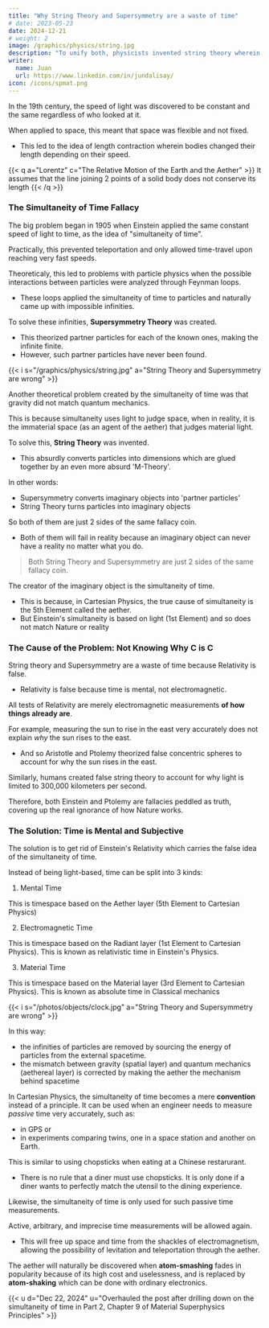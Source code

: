 ```yaml
---
title: "Why String Theory and Supersymmetry are a waste of time"
# date: 2023-05-23
date: 2024-12-21
# weight: 2
image: /graphics/physics/string.jpg
description: "To unify both, physicists invented string theory wherein particles become threads which integrate with the fabric of spacetime."
writer:
  name: Juan
  url: https://www.linkedin.com/in/jundalisay/
icon: /icons/spmat.png
---
```




In the 19th century, the speed of light was discovered to be constant and the same regardless of who looked at it. 

When applied to space, this meant that space was flexible and not fixed. 
- This led to the idea of length contraction wherein bodies changed their length depending on their speed. 

{{< q a="Lorentz" c="The Relative Motion of the Earth and the Aether" >}}
It assumes that the line joining 2 points of a solid body does not conserve its length
{{< /q >}}



### The Simultaneity of Time Fallacy

The big problem began in 1905 when Einstein applied the same constant speed of light to time, as the idea of "simultaneity of time".

Practically, this prevented teleportation and only allowed time-travel upon reaching very fast speeds.  

Theoreticaly, this led to problems with particle physics when the possible interactions between particles were analyzed through Feynman loops. 
- These loops applied the simultaneity of time to particles and naturally came up with impossible infinities.  

To solve these infinities, **Supersymmetry Theory** was created. 
- This theorized partner particles for each of the known ones, making the infinite finite. 
- However, such partner particles have never been found.


{{< i s="/graphics/physics/string.jpg" a="String Theory and Supersymmetry are wrong" >}}


Another theoretical problem created by the simultaneity of time was that gravity did not match quantum mechanics. 

This is because simultaneity uses light to judge space, when in reality, it is the immaterial space (as an agent of the aether) that judges material light.

To solve this, **String Theory** was invented.
- This absurdly converts particles into dimensions which are glued together by an even more absurd 'M-Theory'. 

In other words:
- Supersymmetry converts imaginary objects into 'partner particles'
- String Theory turns particles into imaginary objects

So both of them are just 2 sides of the same fallacy coin.
- Both of them will fail in reality because an imaginary object can never have a reality no matter what you do.

> Both String Theory and Supersymmetry are just 2 sides of the same fallacy coin.

The creator of the imaginary object is the simultaneity of time. 
- This is because, in Cartesian Physics, the true cause of simultaneity is the 5th Element called the aether.
- But Einstein's simultaneity is based on light (1st Element) and so does not match Nature or reality


### The Cause of the Problem: Not Knowing Why C is C


String theory and Supersymmetry are a waste of time because Relativity is false.
- Relativity is false because time is mental, not electromagnetic.

All tests of Relativity are merely electromagnetic measurements **of how things already are**.

For example, measuring the sun to rise in the east very accurately does not explain *why* the sun rises to the east. 
- And so Aristotle and Ptolemy theorized false concentric spheres to account for why the sun rises in the east.

Similarly, humans created false string theory to account for why light is limited to 300,000 kilometers per second.

Therefore, both Einstein and Ptolemy are fallacies peddled as truth, covering up the real ignorance of how Nature works.


### The Solution: Time is Mental and Subjective

The solution is to get rid of Einstein's Relativity which carries the false idea of the simultaneity of time. 

Instead of being light-based, time can be split into 3 kinds:

1. Mental Time

This is timespace based on the Aether layer (5th Element to Cartesian Physics)

2. Electromagnetic Time

This is timespace based on the Radiant layer (1st Element to Cartesian Physics). This is known as relativistic time in Einstein's Physics.

3. Material Time

This is timespace based on the Material layer (3rd Element to Cartesian Physics). This is known as absolute time in  Classical mechanics 

{{< i s="/photos/objects/clock.jpg" a="String Theory and Supersymmetry are wrong" >}}

In this way:
- the infinities of particles are removed by sourcing the energy of particles from the external spacetime. 
- the mismatch between gravity (spatial layer) and quantum mechanics (aethereal layer) is corrected by making the aether the mechanism behind spacetime 


In Cartesian Physics, the simultaneity of time becomes a mere **convention** instead of a principle. It can be used when an engineer needs to measure *passive* time very accurately, such as:
- in GPS or
- in experiments comparing twins, one in a space station and another on Earth. 

This is similar to using chopsticks when eating at a Chinese restarurant.
- There is no rule that a diner must use chopsticks. It is only done if a diner wants to perfectly match the utensil to the dining experience. 

Likewise, the simultaneity of time is only used for such passive time measurements.

Active, arbitrary, and imprecise time measurements will be allowed again. 
- This will free up space and time from the shackles of electromagnetism, allowing the possibility of levitation and teleportation through the aether.    

The aether will naturally be discovered when **atom-smashing** fades in popularity because of its high cost and uselessness, and is replaced by **atom-shaking** which can be done with ordinary electronics. 


{{< u d="Dec 22, 2024" u="Overhauled the post after drilling down on the simultaneity of time in Part 2, Chapter 9 of Material Superphysics Principles" >}}



<!-- a natural symmetry, as polarity, arises from 2 forces, positive and negative, going against each other. This creates vortices in each of the 5 Elements (strong, weak, electromagnetism, spacetime, aether). 

This natural polarity is also seen by Physics. 

The problem is that spacetime and aether are not detectable by instruments which can only detect up to electromagnetism.

This is why dark matter cannot be detected and why SUSY fails.

This is solved by using the mind to detect dark matter and dark energy since the mind is made of aether and is superior to spacetime. This will reveal dark energy and dark matter to be properties of spacetime. 

SUSY then applies to spacetime as clockwise and counterclockwise blackholes as galaxies and quasars respectively. It means there is a right side up in outer space.



Hawking explains that the concept of supersymmetry implies that force and matter are really just 2 facets of the same thing:
- each matter particle, such as a quark, should have a partner force particle.
- each force particle, such as the photon, should have a partner matter particle.

This can solve the problem of infinities: 
- The infinities from closed loops of force particles are positive
- The infinities from closed loops of matter particles are negative

-------

When electrons were first discovered orbiting the nucleus, physicists tried to predict their movements using Newton's Laws as F=m(v2/r).

However, it didn't work. So Einstein tried to use his Special Relativity and it also didn't work.

Niels Bohr solved it by proposing that the electrons followed pre-defined energy levels from the aether. 

This led to Quantum Mechanics for small-scale movements which was based on state-change, in line with Descartes' Physics wherein internal state is the source of movement. This is different from Newtonian Physics where external forces are the cause of movement.

Like Newton, Einstein's General Relativity also believes that movement comes from outside, as external mass that 'warps' spacetime. 

General Relativity, which explains large-scale movements, is thus in opposition to Quantum Mechanics, which explains small-scale movements. 

To unify both, physicists invented string theory wherein particles become threads which integrate with the fabric of spacetime.

In this way, it uses predefined levels, as "dimensions", like Quantum Mechanics in the small-scale, and the arbitrary warping of spacetime in the large scale.


### General Relativity is False

The big problem with this is that General Relativity is a false theory to begin with because it negates the aether by enshrining electromagnetism which is inferior both to the aether and spacetime. 

This makes spacetime arbitrary, leading to make-your-own-spatecimes like Taub-Nut, Godel, DeSitter, etc. 

As a result, General Relativity messes up Quantum Mechanics and renders it forever incomplete. 


This is similar to Ptolemy's geocentric theory which also was accurate and was able to predict the measurements of astronomical bodies. However, it started to collapse when it started to make wrong predictions. 

Nowadays, General Relativity also has wrong predictions such as:
- dark matter, wormholes, and white holes that have never been found
- dark energy which does not have the same dynamics as gravity


String theory is really a Frankenstein theory that creates arbitrary dimensions. This arbitrariness makes it unscientific and untestable.

Descartes' Physics solves this by deleting Einstein's Relativity and replacing it with Poincare's Law of Relativity which is based on state change. 

youtube klka8xfvMDY

It instead proposes that all movement comes internally from the state of the core of a particle, object, planet, or galaxy. 

These states have predefined levels or ranges. The relative interaction of the states creates movement, whether as energy emission or gravitation. It also contracts space and dilates time depending on the relative wave-states.

These pre-defined ranges lead to Francis Bacon Tables. In this way, you don't compute things from scratch. Instead, you get the relevant data, then consult the table. From there, you can make your computations to get more precision. 

The manipulation of wave-states will therefore create anti-gravity and the teleportation of masses, both of which are impossible if you regard movement as coming from the outside.

Instead of arbitrary dimensions, there are 7 dimensions matching the different way the aetherspace can house distinct universes within the multiverse. -->


<!-- Instead of Relativity, length contraction and time dilation are caused by the state of the light or anything electromagnetic as it moves through space.  -->


<!-- It has no effect on inorganic matter whatsoever and only affects eletromagnetic things like satellites, atomic clocks, stars, etc.  -->


<!-- Electrodynamics and mechanics are not in absolute rest. -->

<!-- Motion is always in the movable thing, not in that which moves. -->


<!-- However, Quantum Mechanics this was in disagreement with General Relativity which  

In "The Quantum Theory Of Line-Spectra", 

 Planck introduced the Planck constant which set the minimum measurable value of particles. 

Physicists tried to predict the position of electrons using Newton's laws as F= . This didn't work.

Eisntein tried to solve it by using his Special Relativity. This didn't work either. 

Bohr solved this by throwing away both Newton and Einstein and instead saying  -->